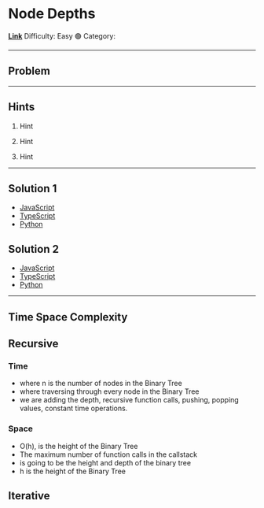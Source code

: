 # Node Depths

[**Link**](https://www.algoexpert.io/questions/Node%20Depths)
Difficulty: Easy 🟢
Category:

---

## Problem

---

## **Hints**

1. Hint

2. Hint

3. Hint

---

## Solution 1

- [JavaScript](./solution_1/node-depths.js)
- [TypeScript](./solution_1/node-depths.ts)
- [Python](./solution_1/node-depths.py)

## Solution 2

- [JavaScript]()
- [TypeScript]()
- [Python]()

---

## Time Space Complexity

## Recursive

### Time

- where n is the number of nodes in the Binary Tree
- where traversing through every node in the Binary Tree
- we are adding the depth, recursive function calls, pushing, popping values, constant time operations.

### Space

- O(h), is the height of the Binary Tree
- The maximum number of function calls in the callstack
- is going to be the height and depth of the binary tree
- h is the height of the Binary Tree

## Iterative
